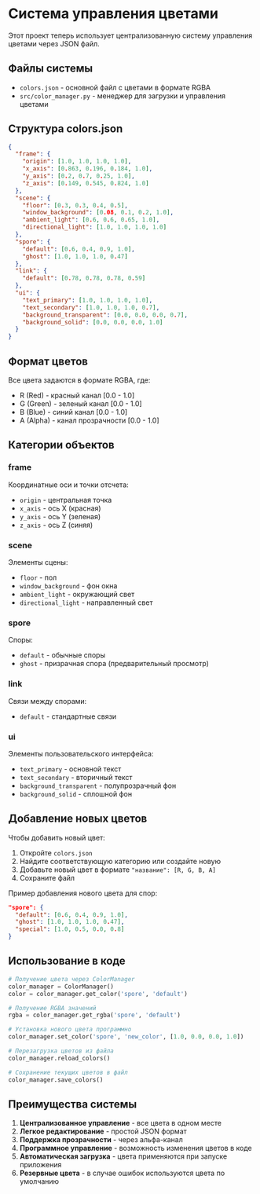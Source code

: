 # Система управления цветами

Этот проект теперь использует централизованную систему управления цветами через JSON файл.

## Файлы системы

- `colors.json` - основной файл с цветами в формате RGBA
- `src/color_manager.py` - менеджер для загрузки и управления цветами

## Структура colors.json

```json
{
  "frame": {
    "origin": [1.0, 1.0, 1.0, 1.0],
    "x_axis": [0.863, 0.196, 0.184, 1.0],
    "y_axis": [0.2, 0.7, 0.25, 1.0],
    "z_axis": [0.149, 0.545, 0.824, 1.0]
  },
  "scene": {
    "floor": [0.3, 0.3, 0.4, 0.5],
    "window_background": [0.08, 0.1, 0.2, 1.0],
    "ambient_light": [0.6, 0.6, 0.65, 1.0],
    "directional_light": [1.0, 1.0, 1.0, 1.0]
  },
  "spore": {
    "default": [0.6, 0.4, 0.9, 1.0],
    "ghost": [1.0, 1.0, 1.0, 0.47]
  },
  "link": {
    "default": [0.78, 0.78, 0.78, 0.59]
  },
  "ui": {
    "text_primary": [1.0, 1.0, 1.0, 1.0],
    "text_secondary": [1.0, 1.0, 1.0, 0.7],
    "background_transparent": [0.0, 0.0, 0.0, 0.7],
    "background_solid": [0.0, 0.0, 0.0, 1.0]
  }
}
```

## Формат цветов

Все цвета задаются в формате RGBA, где:
- R (Red) - красный канал [0.0 - 1.0]
- G (Green) - зеленый канал [0.0 - 1.0]
- B (Blue) - синий канал [0.0 - 1.0]
- A (Alpha) - канал прозрачности [0.0 - 1.0]

## Категории объектов

### frame
Координатные оси и точки отсчета:
- `origin` - центральная точка
- `x_axis` - ось X (красная)
- `y_axis` - ось Y (зеленая)
- `z_axis` - ось Z (синяя)

### scene
Элементы сцены:
- `floor` - пол
- `window_background` - фон окна
- `ambient_light` - окружающий свет
- `directional_light` - направленный свет

### spore
Споры:
- `default` - обычные споры
- `ghost` - призрачная спора (предварительный просмотр)

### link
Связи между спорами:
- `default` - стандартные связи

### ui
Элементы пользовательского интерфейса:
- `text_primary` - основной текст
- `text_secondary` - вторичный текст
- `background_transparent` - полупрозрачный фон
- `background_solid` - сплошной фон

## Добавление новых цветов

Чтобы добавить новый цвет:

1. Откройте `colors.json`
2. Найдите соответствующую категорию или создайте новую
3. Добавьте новый цвет в формате `"название": [R, G, B, A]`
4. Сохраните файл

Пример добавления нового цвета для спор:
```json
"spore": {
  "default": [0.6, 0.4, 0.9, 1.0],
  "ghost": [1.0, 1.0, 1.0, 0.47],
  "special": [1.0, 0.5, 0.0, 0.8]
}
```

## Использование в коде

```python
# Получение цвета через ColorManager
color_manager = ColorManager()
color = color_manager.get_color('spore', 'default')

# Получение RGBA значений
rgba = color_manager.get_rgba('spore', 'default')

# Установка нового цвета программно
color_manager.set_color('spore', 'new_color', [1.0, 0.0, 0.0, 1.0])

# Перезагрузка цветов из файла
color_manager.reload_colors()

# Сохранение текущих цветов в файл
color_manager.save_colors()
```

## Преимущества системы

1. **Централизованное управление** - все цвета в одном месте
2. **Легкое редактирование** - простой JSON формат
3. **Поддержка прозрачности** - через альфа-канал
4. **Программное управление** - возможность изменения цветов в коде
5. **Автоматическая загрузка** - цвета применяются при запуске приложения
6. **Резервные цвета** - в случае ошибок используются цвета по умолчанию 